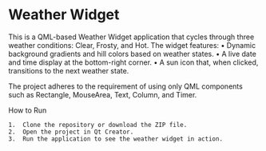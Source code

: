 # Weather Widget

This is a QML-based Weather Widget application that cycles through three weather conditions: Clear, Frosty, and Hot. The widget features:
	•	Dynamic background gradients and hill colors based on weather states.
	•	A live date and time display at the bottom-right corner.
	•	A sun icon that, when clicked, transitions to the next weather state.

The project adheres to the requirement of using only QML components such as Rectangle, MouseArea, Text, Column, and Timer.

How to Run

	1.	Clone the repository or download the ZIP file.
	2.	Open the project in Qt Creator.
	3.	Run the application to see the weather widget in action.
